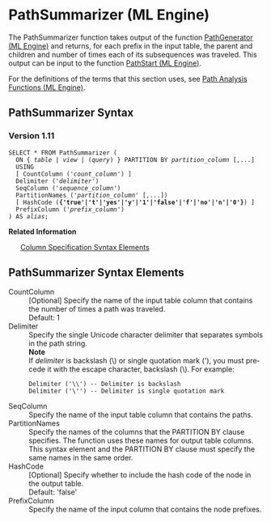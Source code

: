 <html><head></head><body><div class="nested0" aria-labelledby="ariaid-title1" topicindex="1" topicid="odv1507653146030" id="odv1507653146030"><h1 class="title topictitle1" id="ariaid-title1">PathSummarizer (ML Engine)</h1><div class="body conbody">
<p class="p">The PathSummarizer function takes output of the function <a href="bqv1558447447291.md#xwn1507648929521">PathGenerator (ML Engine)</a> and returns, for each prefix in the input table, the parent and children and number of times each of its subsequences was traveled. This output can be input to the function <a href="cdn1558447910639.md#wim1507653724768">PathStart (ML Engine)</a>.</p>
<p class="p">For the definitions of the terms that this section uses, see <a href="hri1570132673913.md">Path Analysis Functions (ML Engine)</a>.</p></div><div class="topic reference nested1" aria-labelledby="ariaid-title2" topicindex="2" topicid="nht1507653179942" xml:lang="en-us" lang="en-us" id="nht1507653179942">
<h2 class="title topictitle2" id="ariaid-title2">PathSummarizer Syntax</h2><div class="body refbody"><div class="section" id="nht1507653179942__section_N1000E_N1000C_N10001">
<h3 class="title sectiontitle">Version 1.11</h3><pre class="pre codeblock" xml:space="preserve"><code>SELECT * FROM PathSummarizer (
  <span>ON { <var class="keyword varname">table</var> | <var class="keyword varname">view</var> | (<var class="keyword varname">query</var>) }</span> PARTITION BY <var class="keyword varname">partition_column</var> [,...]
  USING
  [ CountColumn ('<var class="keyword varname">count_column</var>') ]
  Delimiter ('<var class="keyword varname">delimiter</var>')
  SeqColumn ('<var class="keyword varname">sequence_column</var>')
  PartitionNames ('<var class="keyword varname">partition_column</var>' [,...])
  [ HashCode (<span><b>{'true'|'t'|'yes'|'y'|'1'|'false'|'f'|'no'|'n'|'0'}</b></span>) ]
  PrefixColumn ('<var class="keyword varname">prefix_column</var>')
) AS <var class="keyword varname">alias</var>;</code></pre></div></div><div class="related-links"><div class="linklistheader"><p></p><b>Related Information</b></div>
<ul class="linklist linklist relinfo"><div class="linklistmember"><a href="ndv1557782188375.md">Column Specification Syntax Elements</a></div></ul></div></div><div class="topic reference nested1" aria-labelledby="ariaid-title3" topicindex="3" topicid="gik1507653227655" xml:lang="en-us" lang="en-us" id="gik1507653227655">
<h2 class="title topictitle2" id="ariaid-title3">PathSummarizer Syntax Elements</h2><div class="body refbody"><div class="section" id="gik1507653227655__section_N10011_N1000E_N10001"><dl class="dl parml"><dt class="dt pt dlterm">CountColumn</dt><dd class="dd pd">[Optional] Specify the name of the input table column that contains the number of times a path was traveled.</dd><dd class="dd pd ddexpand">Default: 1</dd><dt class="dt pt dlterm">Delimiter</dt><dd class="dd pd">Specify the single Unicode character delimiter that separates symbols in the path string.</dd><dd class="dd pd ddexpand"><div class="note note" id="gik1507653227655__note_N1004A_N10047_N1003B_N10018_N10014_N10010_N10001"><span><b>Note</b></span><div class="notebody">If <var class="keyword varname">delimiter</var> is backslash (\) or single quotation mark ('), you must precede it with the escape character, backslash (\). For example:<pre class="pre codeblock" xml:space="preserve"><code>Delimiter ('\\') -- Delimiter is backslash
Delimiter ('\'') -- Delimiter is single quotation mark</code></pre></div></div></dd><dt class="dt pt dlterm">SeqColumn</dt><dd class="dd pd">Specify the name of the input table column that contains the paths.</dd><dt class="dt pt dlterm">PartitionNames</dt><dd class="dd pd">Specify the names of the columns that the PARTITION BY clause specifies. The function uses these names for output table columns. This syntax element and the PARTITION BY clause must specify the same names in the same order.</dd><dt class="dt pt dlterm">HashCode</dt><dd class="dd pd">[Optional] Specify whether to include the hash code of the node in the output table.</dd><dd class="dd pd ddexpand">Default: 'false'</dd><dt class="dt pt dlterm">PrefixColumn</dt><dd class="dd pd">Specify the name of the input column that contains the node prefixes.</dd></dl></div></div></div></div></body></html>
